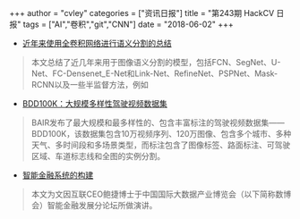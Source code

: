 +++
author = "cvley"
categories = ["资讯日报"]
title = "第243期 HackCV 日报"
tags = ["AI","卷积","git","CNN"]
date = "2018-06-02"
+++

- [近年来使用全卷积网络进行语义分割的总结](https://meetshah1995.github.io/semantic-segmentation/deep-learning/pytorch/visdom/2017/06/01/semantic-segmentation-over-the-years.html?from=hackcv&hmsr=hackcv.com&utm_medium=hackcv.com&utm_source=hackcv.com)

> 本文总结了近几年来用于图像语义分割的模型，包括FCN、SegNet、U-Net、FC-Densenet_E-Net和Link-Net、RefineNet、PSPNet、Mask-RCNN以及一些半监督方法，例如

- [BDD100K：大规模多样性驾驶视频数据集](http://bair.berkeley.edu/blog/2018/05/30/bdd/?from=hackcv&hmsr=hackcv.com&utm_medium=hackcv.com&utm_source=hackcv.com)

> BAIR发布了最大规模和最多样性的、包含丰富标注的驾驶视频数据集——BDD100K，该数据集包含10万视频序列、120万图像、包含多个城市、多种天气、多时间段和多场景类型，而标注包含了图像标签、路面标注、可驾驶区域、车道标志线和全图的实例分割。

- [智能金融系统的构建](https://mp.weixin.qq.com/s/49RJw0YOD5qpvUZeEN3Wtw?from=hackcv&hmsr=hackcv.com&utm_medium=hackcv.com&utm_source=hackcv.com)

> 本文为文因互联CEO鲍捷博士于中国国际大数据产业博览会（以下简称数博会）智能金融发展分论坛所做演讲。

